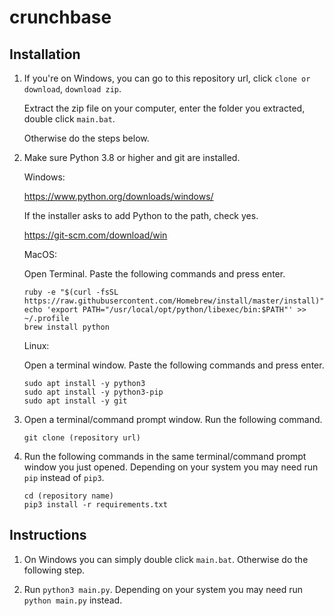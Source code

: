 # crunchbase

## Installation

1. If you're on Windows, you can go to this repository url, click `clone or download`, `download zip`.

    Extract the zip file on your computer, enter the folder you extracted, double click `main.bat`.
    
    Otherwise do the steps below.

2. Make sure Python 3.8 or higher and git are installed.

    Windows:

    https://www.python.org/downloads/windows/

    If the installer asks to add Python to the path, check yes.

    https://git-scm.com/download/win

    MacOS:

    Open Terminal. Paste the following commands and press enter.

    ```
    ruby -e "$(curl -fsSL https://raw.githubusercontent.com/Homebrew/install/master/install)"
    echo 'export PATH="/usr/local/opt/python/libexec/bin:$PATH"' >> ~/.profile
    brew install python
    ```

    Linux:

    Open a terminal window. Paste the following commands and press enter.

    ```
    sudo apt install -y python3
    sudo apt install -y python3-pip
    sudo apt install -y git
    ```

3. Open a terminal/command prompt window. Run the following command.

    ```
    git clone (repository url)
    ```

4. Run the following commands in the same terminal/command prompt window you just opened. Depending on your system you may need run `pip` instead of `pip3`.

    ```
    cd (repository name)
    pip3 install -r requirements.txt
    ```

## Instructions

1. On Windows you can simply double click `main.bat`. Otherwise do the following step.

2. Run `python3 main.py`. Depending on your system you may need run `python main.py` instead.